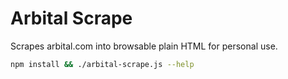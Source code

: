 # Arbital Scrape
Scrapes arbital.com into browsable plain HTML for personal use.

```bash
npm install && ./arbital-scrape.js --help
```
